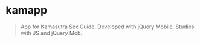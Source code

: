 kamapp
======

> App for Kamasutra Sex Guide.
> Developed with jQuery Mobile.
> Studies with JS and jQuery Mob.
